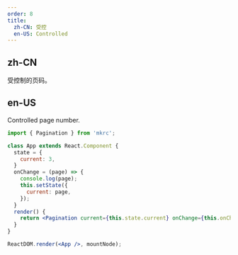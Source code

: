 ```yaml
---
order: 8
title:
  zh-CN: 受控
  en-US: Controlled
---
```


## zh-CN

受控制的页码。

## en-US

Controlled page number.

````jsx
import { Pagination } from 'mkrc';

class App extends React.Component {
  state = {
    current: 3,
  }
  onChange = (page) => {
    console.log(page);
    this.setState({
      current: page,
    });
  }
  render() {
    return <Pagination current={this.state.current} onChange={this.onChange} total={50} />;
  }
}

ReactDOM.render(<App />, mountNode);
````
